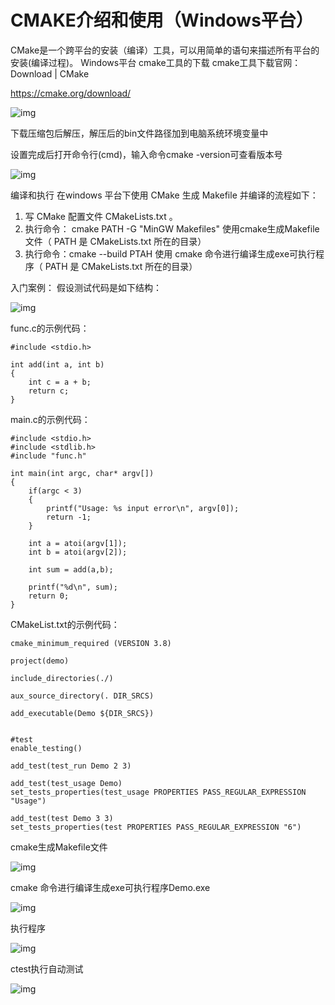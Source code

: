 # CMAKE介绍和使用（Windows平台）



CMake是一个跨平台的安装（编译）工具，可以用简单的语句来描述所有平台的安装(编译过程)。
Windows平台
cmake工具的下载
cmake工具下载官网： Download | CMake

https://cmake.org/download/

![img](D:\my-note\cpp\构建系统\cmake\assets\e41dc7acbebd41f6bfb2378f31a9ad0b.png)

下载压缩包后解压，解压后的bin文件路径加到电脑系统环境变量中 

设置完成后打开命令行(cmd)，输入命令cmake -version可查看版本号

![img](D:\my-note\cpp\构建系统\cmake\assets\3040dc63f9b54c6bba8ffe63b6a28a54.png)

编译和执行
在windows 平台下使用 CMake 生成 Makefile 并编译的流程如下：

1. 写 CMake 配置文件 CMakeLists.txt 。
2. 执行命令： cmake PATH -G "MinGW Makefiles"  使用cmake生成Makefile文件（ PATH 是 CMakeLists.txt 所在的目录）
3. 执行命令：cmake --build PTAH  使用 cmake 命令进行编译生成exe可执行程序（ PATH 是 CMakeLists.txt 所在的目录）



入门案例：
假设测试代码是如下结构：

![img](D:\my-note\cpp\构建系统\cmake\assets\75a141dc752647dfb3b8ce38b998bb91.png)

func.c的示例代码：

```
#include <stdio.h>
 
int add(int a, int b)
{
	int c = a + b;
	return c;
}
```

main.c的示例代码：

```
#include <stdio.h>
#include <stdlib.h>
#include "func.h"
 
int main(int argc, char* argv[])
{
	if(argc < 3)
	{
		printf("Usage: %s input error\n", argv[0]);
		return -1;
	}
 
	int a = atoi(argv[1]);
	int b = atoi(argv[2]);
 
	int sum = add(a,b);
 
	printf("%d\n", sum);
	return 0;
}
```

 CMakeList.txt的示例代码：

```
cmake_minimum_required (VERSION 3.8)
 
project(demo)
 
include_directories(./)
 
aux_source_directory(. DIR_SRCS)
 
add_executable(Demo ${DIR_SRCS})
 
 
#test
enable_testing()
 
add_test(test_run Demo 2 3)
 
add_test(test_usage Demo)
set_tests_properties(test_usage PROPERTIES PASS_REGULAR_EXPRESSION "Usage")
 
add_test(test Demo 3 3)
set_tests_properties(test PROPERTIES PASS_REGULAR_EXPRESSION "6")
```



cmake生成Makefile文件

![img](D:\my-note\cpp\构建系统\cmake\assets\be1ebdabd34a439eb5b31ba44b53a39b.png)



cmake 命令进行编译生成exe可执行程序Demo.exe

![img](D:\my-note\cpp\构建系统\cmake\assets\69d2e3221e70450c9d8f8b4ec4e65fe4.png)



执行程序

![img](D:\my-note\cpp\构建系统\cmake\assets\c441510529334c4095cb9151b8430d30.png)



ctest执行自动测试

![img](D:\my-note\cpp\构建系统\cmake\assets\7b14e5e6995b45bfa79818b6f459d468.png)